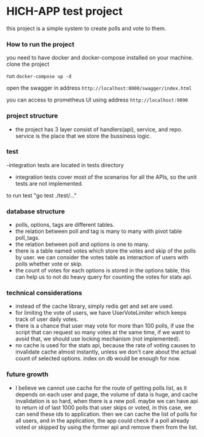 # HICH-APP test project
this project is a simple system to create polls and vote to them.


### How to run the project
you need to have docker and docker-compose installed on your machine.
clone the project

run ```docker-compose up -d```

open the swagger in address ```http://localhost:8000/swagger/index.html```

you can access to prometheus UI using address ```http://localhost:9090```


### project structure
- the project has 3 layer consist of handlers(api), service, and repo.
service is the place that we store the bussiness logic.


### test
-integration tests are located in tests directory
- integration tests cover most of the scenarios for all the APIs, so the unit tests are not implemented.

to run test "go test ./test/..."


### database structure
- polls, options, tags are different tables.
- the relation between poll and tag is many to many with pivot table poll_tags.
- the relation between poll and options is one to many. 
- there is a table named votes which store the votes and skip of the polls by user.
we can consider the votes table as interaction of users with polls whether vote or skip.
- the count of votes for each options is stored in the options table, this can help us to not
do heavy query for counting the votes for stats api.


### technical considerations
- instead of the cache library, simply redis get and set are used.
- for limiting the vote of users, we have UserVoteLimiter which keeps track of user daily votes.
- there is a chance that user may vote for more than 100 polls, if use the script that can request 
so many votes at the same time, if we want to avoid that, we should use locking mechanism (not implemented).
- no cache is used for the stats api, because the rate of voting causes to invalidate cache almost instantly,
unless we don't care about the actual count of selected options. index on db would be enough for now.


### future growth
- I believe we cannot use cache for the route of getting polls list, as it depends on each user and page, the volume of
data is huge, and cache invalidation is so hard, when there is a new poll.
maybe we can have api to return id of last 1000 polls that user skips or voted, in this case,
we can send these ids to application. then we can cache the list of polls for all users,
and in the application, the app could check if a poll already voted or skipped by using the former 
api and remove them from the list.
